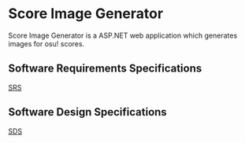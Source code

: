  
# Score Image Generator

Score Image Generator is a ASP.NET web application which generates images for osu! scores.

## Software Requirements Specifications
[SRS](Documentation/Software%20Requirements%20Specifications.md)
## Software Design Specifications
[SDS](Documentation/Software%20Design%20Specifications.md)
